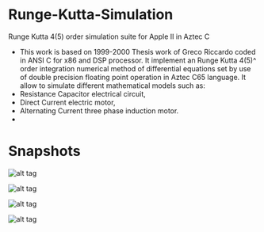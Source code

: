 # Runge-Kutta-Simulation
Runge Kutta 4(5) order simulation suite for Apple II in Aztec C

*  This work is based on 1999-2000 Thesis work of Greco Riccardo coded in ANSI C for x86 and DSP processor.
It implement an Runge Kutta 4(5)^ order integration numerical method of differential equations set
by use of double precision floating point operation in Aztec C65 language.
It allow to simulate different mathematical models such as:
* Resistance Capacitor electrical circuit,
* Direct Current electric motor,
* Alternating Current three phase induction motor.
* 

# Snapshots

![alt tag](https://cloud.githubusercontent.com/assets/10941944/6314894/71717efe-b9f0-11e4-8552-a8fe283bb92a.png)

![alt tag](https://cloud.githubusercontent.com/assets/10941944/6314896/7623330c-b9f0-11e4-9702-c7f39740751e.png)

![alt tag](https://cloud.githubusercontent.com/assets/10941944/6314897/7a2587f2-b9f0-11e4-85cf-aa073b315c51.png)

![alt tag](https://cloud.githubusercontent.com/assets/10941944/6314898/7d1d67f4-b9f0-11e4-9f37-fb7fba42e4cb.png)
